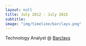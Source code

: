 ```yaml
---
layout: null
title: July 2012 - July 2015
subtitle:
image: "img/timeline/barclays.png"
---
```

Technology Analyst @ [Barclays](https://www.barclays.com/)